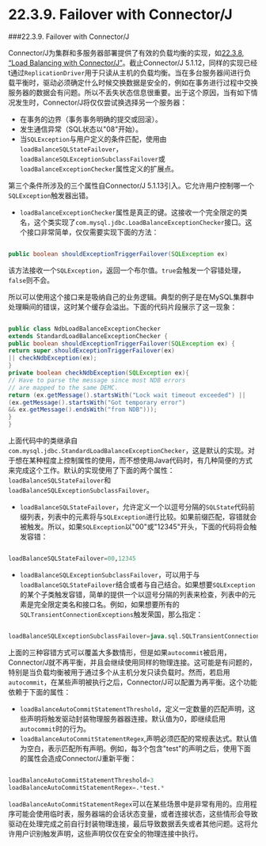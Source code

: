 # 22.3.9. Failover with Connector/J

###22.3.9. Failover with Connector/J

Connector/J为集群和多服务器部署提供了有效的负载均衡的实现，如[22.3.8, “Load Balancing with Connector/J”][22-3-8]。截止Connector/J 5.1.12，同样的实现已经t通过`ReplicationDriver`用于只读从主机的负载均衡。当在多台服务器间进行负载平衡时，驱动必须确定什么时候交换数据是安全的，例如在事务进行过程中交换服务器的数据会有问题。所以不丢失状态信息很重要。出于这个原因，当有如下情况发生时，Connector/J将仅仅尝试换选择另一个服务器：

* 在事务的边界（事务事务明确的提交或回滚）。
* 发生通信异常（SQL状态以"08"开始）。
* 当`SQLException`与用户定义的条件匹配，使用由`loadBalanceSQLStateFailover`，`loadBalanceSQLExceptionSubclassFailover`或`loadBalanceExceptionChecker`属性定义的扩展点。

第三个条件所涉及的三个属性自Connector/J 5.1.13引入。它允许用户控制哪一个`SQLException`触发器出错。

* `loadBalanceExceptionChecker`属性是真正的键。这接收一个完全限定的类名，这个类实现了`com.mysql.jdbc.LoadBalanceExceptionChecker`接口。这个接口非常简单，仅仅需要实现下面的方法：

```java

public boolean shouldExceptionTriggerFailover(SQLException ex)

```

该方法接收一个`SQLException`，返回一个布尔值。`true`会触发一个容错处理，`false`则不会。

所以可以使用这个接口来是吸纳自己的业务逻辑。典型的例子是在MySQL集群中处理瞬间的错误，这时某个缓存会溢出。下面的代码片段展示了这一现象：

```java

public class NdbLoadBalanceExceptionChecker
extends StandardLoadBalanceExceptionChecker {
public boolean shouldExceptionTriggerFailover(SQLException ex) {
return super.shouldExceptionTriggerFailover(ex)
|| checkNdbException(ex);
}
private boolean checkNdbException(SQLException ex){
// Have to parse the message since most NDB errors
// are mapped to the same DEMC.
return (ex.getMessage().startsWith("Lock wait timeout exceeded") ||
(ex.getMessage().startsWith("Got temporary error")
&& ex.getMessage().endsWith("from NDB")));
}
}

```

上面代码中的类继承自`com.mysql.jdbc.StandardLoadBalanceExceptionChecker`，这是默认的实现。对于想在某种程度上控制属性的使用，而不想使用Java代码时，有几种简便的方式来完成这个工作。默认的实现使用了下面的两个属性：`loadBalanceSQLStateFailover`和
`loadBalanceSQLExceptionSubclassFailover`。

* `loadBalanceSQLStateFailover`，允许定义一个以逗号分隔的`SQLState`代码前缀列表，列表中的元素将与`SQLException`进行比较。如果前缀匹配，容错就会被触发。所以，如果`SQLException`以"00"或"12345"开头，下面的代码将会触发容错：

```sql

loadBalanceSQLStateFailover=00,12345

```

* `loadBalanceSQLExceptionSubclassFailover`，可以用于与`loadBalanceSQLStateFailover`结合或者与自己结合。如果想要`SQLException`的某个子类触发容错，简单的提供一个以逗号分隔的列表来检查，列表中的元素是完全限定类名和接口名。例如，如果想要所有的`SQLTransientConnectionExceptions`触发荣国，那么指定：

```sql

loadBalanceSQLExceptionSubclassFailover=java.sql.SQLTransientConnectionException

```

上面的三种容错方式可以覆盖大多数情形，但是如果`autocommit`被启用，Connector/J就不再平衡，并且会继续使用同样的物理连接。这可能是有问题的，特别是当负载均衡被用于通过多个从主机分发只读负载时。然而，若启用`autocommit`，在某些声明被执行之后，Connector/J可以配置为再平衡。这个功能依赖于下面的属性：

* `loadBalanceAutoCommitStatementThreshold`，定义一定数量的匹配声明，这些声明将触发驱动封装物理服务器器连接。默认值为0，即继续启用`autocommit`时的行为。
* `loadBalanceAutoCommitStatementRegex`,声明必须匹配的常规表达式。默认值为空白，表示匹配所有声明。例如，每3个包含"test"的声明之后，使用下面的属性会造成Connector/J重新平衡：

```sql

loadBalanceAutoCommitStatementThreshold=3
loadBalanceAutoCommitStatementRegex=.*test.*

```

`loadBalanceAutoCommitStatementRegex`可以在某些场景中是非常有用的。应用程序可能会使用临时表，服务器端的会话状态变量，或者连接状态，这些情形会导致驱动在处理完成之前自行封装物理连接，最后导致数据丢失或者其他问题。这将允许用户识别触发声明，这些声明仅仅在安全的物理连接中执行。






[22-3-8]:22.03.08_Load_Balancing_with_ConnectorJ.md
